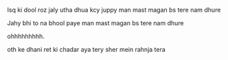 Isq ki dool roz jaly utha dhua kcy juppy man mast magan bs tere nam dhure

Jahy bhi to na bhool paye  man mast magan bs tere nam dhure

ohhhhhhhhh.

oth ke dhani ret ki chadar aya tery sher mein rahnja tera